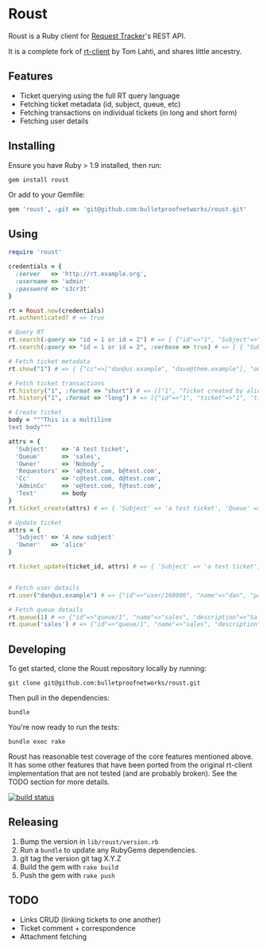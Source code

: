 Roust
=====

Roust is a Ruby client for [Request Tracker](http://www.bestpractical.com/rt/)'s REST API.

It is a complete fork of [rt-client](http://rubygems.org/gems/rt-client) by Tom Lahti, and shares little ancestry.

Features
--------

- Ticket querying using the full RT query language
- Fetching ticket metadata (id, subject, queue, etc)
- Fetching transactions on individual tickets (in long and short form)
- Fetching user details

Installing
----------

Ensure you have Ruby > 1.9 installed, then run:

```
gem install roust
```

Or add to your Gemfile:

``` ruby
gem 'roust', :git => 'git@github.com:bulletproofnetworks/roust.git'
```

Using
-----

``` ruby
require 'roust'

credentials = {
  :server   => 'http://rt.example.org',
  :username => 'admin'
  :password => 's3cr3t'
}

rt = Roust.new(credentials)
rt.authenticated? # => true

# Query RT
rt.search(:query => "id = 1 or id = 2") # => [ {"id"=>"1", "Subject"=>"tell Nestor password for ROAR website"}, {"id"=>"2", "Subject"=>"Blum"} ]
rt.search(:query => "id = 1 or id = 2", :verbose => true) # => [ { "Subject"=>"Heavy packet loss", "id"=>"1", "Queue"=>"support", "Owner"=>"bob", "Creator"=>"alice", ... } ]

# Fetch ticket metadata
rt.show("1") # => { {"cc"=>["dan@us.example", "dave@them.example"], "owner"=>"bob", "creator"=>"alice", "status"=>"open", … }

# Fetch ticket transactions
rt.history("1", :format => "short") # => [["1", "Ticket created by alice"], ["2", "Status changed from 'open' to 'resolved' by bob"]]
rt.history("1", :format => "long") # => [{"id"=>"1", "ticket"=>"1", "timetaken"=>"0", "type"=>"Create", "field"=>"", "oldvalue"=>"", "newvalue"=>"", "data"=>"", "description"=>"Ticket created by alice" }, … ]

# Create ticket
body = """This is a multiline
text body"""

attrs = {
  'Subject'    => 'A test ticket',
  'Queue'      => 'sales',
  'Owner'      => 'Nobody',
  'Requestors' => 'a@test.com, b@test.com',
  'Cc'         => 'c@test.com, d@test.com',
  'AdminCc'    => 'e@test.com, f@test.com',
  'Text'       => body
}
rt.ticket_create(attrs) # => { 'Subject' => 'a test ticket', 'Queue' => 'sales', … }

# Update ticket
attrs = {
  'Subject' => 'A new subject'
  'Owner'   => 'alice'
}

rt.ticket_update(ticket_id, attrs) # => { 'Subject' => 'a test ticket', 'Queue' => 'sales', … }


# Fetch user details
rt.user("dan@us.example") # => {"id"=>"user/160000", "name"=>"dan", "password"=>"********", "emailaddress"=>"dan@us.example", "realname"=>"Dan Smith", "nickname"=>"dan", … }

# Fetch queue details
rt.queue(1) # => {"id"=>"queue/1", "name"=>"sales", "description"=>"Sales", "correspondaddress"=>"sales@us.example", "commentaddress"=>"rt-comment@us.example", … }
rt.queue('sales') # => {"id"=>"queue/1", "name"=>"sales", "description"=>"Sales", "correspondaddress"=>"sales@us.example", "commentaddress"=>"rt-comment@us.example", … }
```


Developing
----------

To get started, clone the Roust repository locally by running:

```
git clone git@github.com:bulletproofnetworks/roust.git
```

Then pull in the dependencies:

```
bundle
```

You're now ready to run the tests:

```
bundle exec rake
```

Roust has reasonable test coverage of the core features mentioned above. It has some other features that have been ported from the original rt-client implementation that are not tested (and are probably broken). See the TODO section for more details.

[![build status](https://travis-ci.org/bulletproofnetworks/roust.svg?branch=master)](https://travis-ci.org/bulletproofnetworks/roust)

Releasing
---------

1. Bump the version in `lib/roust/version.rb`
2. Run a `bundle` to update any RubyGems dependencies.
3. git tag the version git tag X.Y.Z
4. Build the gem with `rake build`
5. Push the gem with `rake push`


TODO
----

- Links CRUD (linking tickets to one another)
- Ticket comment + correspondence
- Attachment fetching
